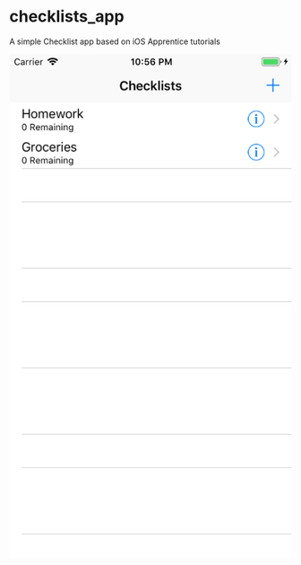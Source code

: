 # checklists_app
A simple Checklist app based on iOS Apprentice tutorials

![Alt text](/screenshots/mainlist.png?raw=true)

